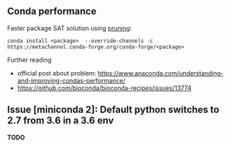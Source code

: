 
## Conda performance

Faster package SAT solution using [pruning](https://medium.com/@marius.v.niekerk/conda-metachannel-f962241c9437):

`conda install <package>  --override-channels -c https://metachannel.conda-forge.org/conda-forge/<package>`

Further reading
* official post about problem: https://www.anaconda.com/understanding-and-improving-condas-performance/
* https://github.com/bioconda/bioconda-recipes/issues/13774


## Issue [miniconda 2]: Default python switches to 2.7 from 3.6 in a 3.6 env

**TODO**

